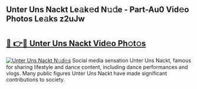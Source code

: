 ## Unter Uns Nackt Le𝚊k𝚎d N𝚞𝚍e - Part-Au0 Vid𝚎o Photos Le𝚊ks z2uJw

# <h2><a href="http://fbanij.evod.top/?m=Unter+Uns+Nackt">🔗 👉🔴 Unter Uns Nackt Vid𝚎o Ph𝚘t𝚘s</a></h2>

[![Unter Uns Nackt N𝚞d𝚎s](https://i.imgur.com/8V9OHl7.gif)](http://fbanij.evod.top/?m=Unter+Uns+Nackt)
Social media sensation Unter Uns Nackt, famous for sharing lifestyle and dance content, including dance performances and vlogs. Many public figures Unter Uns Nackt have made significant contributions to society. 
